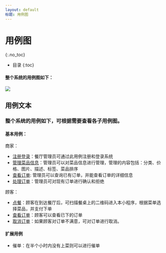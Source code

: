 ```yaml
---
layout: default
标题: 用例图
---
```


# 用例图
{:.no_toc}

* 目录
{:toc}

#### 整个系统的用例图如下：
![](UsercaseDiagramIMG/用例图.png)
## 用例文本
### 整个系统的用例如下，可根据需要查看各子用例图。
#### **基本用例：**
商家：
* [注册登录](注册登录.md)：餐厅管理员可通过此用例注册和登录系统
* [管理菜品信息](管理菜品信息.md)：管理员可以对菜品信息进行管理，管理的内容包括：分类、价格、图片、描述、标签、菜品排序
* [查看订单](管理员查看订单.md): 管理员可以查询已有订单，并能查看订单的详细信息
* [处理订单](管理员处理订单.md)：管理员可对现有订单进行确认和拒绝

顾客：
* [点餐](顾客点餐.md)：顾客在到达餐厅后，可扫描餐桌上的二维码进入本小程序，根据菜单选择菜品，并支付下单
* [查看订单](顾客查看订单.md)：顾客可以查看已下的订单
* [取消订单](顾客取消订单.md)：如果顾客对订单不满意，可对订单进行取消。

#### **扩展用例**
* 催单：在半个小时内没有上菜则可以进行催单
